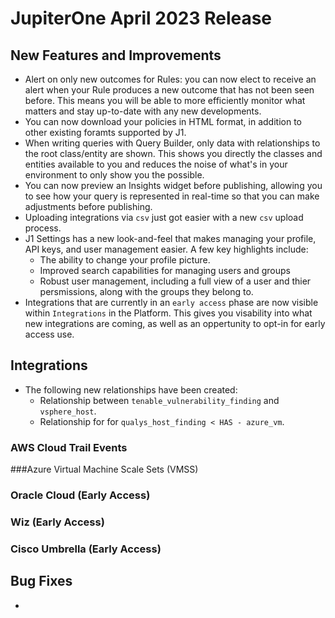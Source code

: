 # JupiterOne April 2023 Release

## New Features and Improvements

-  Alert on only new outcomes for Rules: you can now elect to receive an alert when your Rule produces a new outcome that has not been seen before. This means you will be able to more efficiently monitor what matters and stay up-to-date with any new developments.
- You can now download your policies in HTML format, in addition to other existing foramts supported by J1.
- When writing queries with Query Builder, only data with relationships to the root class/entity are shown. This shows you directly the classes and entities available to you and reduces the noise of what's in your environment to only show you the possible. 
- You can now preview an Insights widget before publishing, allowing you to see how your query is represented in real-time so that you can make adjustments before publishing. 
- Uploading integrations via `csv` just got easier with a new `csv` upload process. 
- J1 Settings has a new look-and-feel that makes managing your profile, API keys, and user management easier. A few key highlights include:
   - The ability to change your profile picture. 
   - Improved search capabilities for managing users and groups
   - Robust user management, including a full view of a user and thier persmissions, along with the groups they belong to.
- Integrations that are currently in an `early access` phase are now visible within `Integrations` in the Platform. This gives you visability into what new integrations are coming, as well as an oppertunity to opt-in for early access use. 
 


## Integrations
- The following new relationships have been created: 
  - Relationship between `tenable_vulnerability_finding` and `vsphere_host`.
  - Relationship for for `qualys_host_finding < HAS - azure_vm`. 

### AWS Cloud Trail Events

###Azure Virtual Machine Scale Sets (VMSS)
### Oracle Cloud (Early Access)

### Wiz (Early Access)

### Cisco Umbrella (Early Access)
## Bug Fixes
-  





